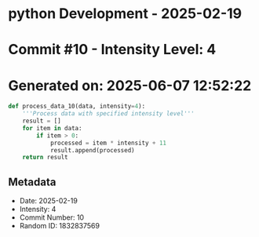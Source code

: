 ﻿# python Development - 2025-02-19
# Commit #10 - Intensity Level: 4
# Generated on: 2025-06-07 12:52:22
```python
def process_data_10(data, intensity=4):
    '''Process data with specified intensity level'''
    result = []
    for item in data:
        if item > 0:
            processed = item * intensity + 11
            result.append(processed)
    return result
```
## Metadata
- Date: 2025-02-19
- Intensity: 4
- Commit Number: 10
- Random ID: 1832837569
